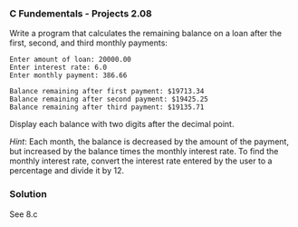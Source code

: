 ### C Fundementals - Projects 2.08

Write a program that calculates the remaining balance on a loan after the first, second, and third monthly payments:

```
Enter amount of loan: 20000.00
Enter interest rate: 6.0
Enter monthly payment: 386.66

Balance remaining after first payment: $19713.34
Balance remaining after second payment: $19425.25
Balance remaining after third payment: $19135.71
```

Display each balance with two digits after the decimal point. 

*Hint*: Each month, the balance is decreased by the amount of the payment, but increased by the balance times the monthly interest rate. To find the monthly interest rate,
convert the interest rate entered by the user to a percentage and divide it by 12.

### Solution

See 8.c
